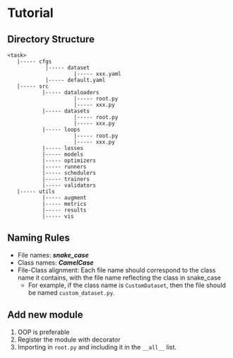# Tutorial

## Directory Structure
```
<task>
   |----- cfgs
            |----- dataset
                     |----- xxx.yaml
            |----- default.yaml
   |----- src
           |----- dataloaders
                     |----- root.py
                     |----- xxx.py
           |----- datasets
                     |----- root.py
                     |----- xxx.py
           |----- loops
                     |----- root.py
                     |----- xxx.py
           |----- losses
           |----- models
           |----- optimizers         
           |----- runners
           |----- schedulers
           |----- trainers
           |----- validators
   |----- utils
           |----- augment
           |----- metrics
           |----- results
           |----- vis
```

## Naming Rules
- File names: ***snake_case***
- Class names: ***CamelCase***
- File-Class alignment: Each file name should correspond to the class name it contains, with the file name reflecting the class in snake_case
    - For example, if the class name is `CustomDataset`, then the file should be named `custom_dataset.py`.


## Add new module
1. OOP is preferable
2. Register the module with decorator
3. Importing in `root.py` and including it in the `__all__` list.
 

